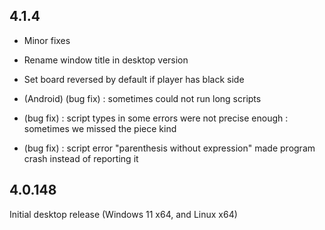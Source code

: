 ## 4.1.4

* Minor fixes
* Rename window title in desktop version
* Set board reversed by default if player has black side

* (Android) (bug fix) : sometimes could not run long scripts
* (bug fix) : script types in some errors were not precise enough : sometimes we missed the piece kind
* (bug fix) : script error "parenthesis without expression" made program crash instead of reporting it

## 4.0.148

Initial desktop release (Windows 11 x64, and Linux x64)
